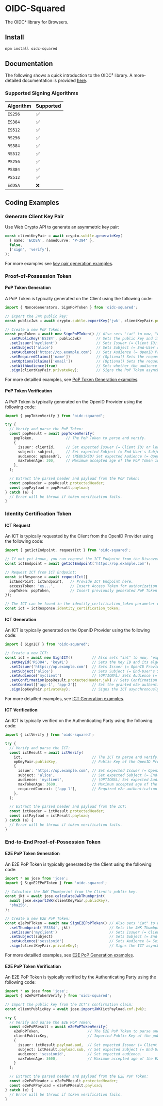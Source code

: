 # OIDC-Squared

The OIDC² library for Browsers.


## Install

```bash
npm install oidc-squared
```


## Documentation

The following shows a quick introduction to the OIDC² library.
A more-detailed documentation is provided [here](https://jonasprimbs.github.io/oidc-squared/).


### Supported Signing Algorithms

| Algorithm | Supported |
|-----------|-----------|
| `ES256`   | ✅         |
| `ES384`   | ✅         |
| `ES512`   | ✅         |
| `RS256`   | ✅         |
| `RS384`   | ✅         |
| `RS512`   | ✅         |
| `PS256`   | ✅         |
| `PS384`   | ✅         |
| `PS512`   | ✅         |
| `EdDSA`   | ❌         |


## Coding Examples

### Generate Client Key Pair

Use Web Crypto API to generate an asymmetric key pair:

```typescript
const clientKeyPair = await crypto.subtle.generateKey(
  { name: 'ECDSA', namedCurve: 'P-384' },
  false,
  ['sign', 'verify'],
);
```

For more examples see [key pair generation examples](./examples/key-pair-generation.md).


### Proof-of-Possession Token

#### PoP Token Generation

A PoP Token is typically generated on the Client using the following code:

```typescript
import { NonceGenerators, SignPoPToken } from 'oidc-squared';

// Export the JWK public key:
const publicJwk = await crypto.subtle.exportKey('jwk', clientKeyPair.publicKey);

// Create a new PoP Token:
const popToken = await new SignPoPToken() // Also sets "iat" to now, "exp" to in 60 seconds, and "jti" to a new UUID.
  .setPublicKey('ES384', publicJwk)       // Sets the public key and its algorithm.
  .setIssuer('myclient')                  // Sets Issuer (= Client ID).
  .setSubject('alice')                    // Sets Subject (= End-User's Subject ID).
  .setAudience('https://op.example.com')  // Sets Audience (= OpenID Provider's Issuer URL).
  .setRequiredClaims(['name'])            // (Optional) Sets the requested required claims for the ICT.
  .setOptionalClaims(['email'])           // (Optional) Sets the requested optional claims for the ICT.
  .setWithAudience(true)                  // Sets whether the audience claim should be present in the ICT.
  .sign(clientKeyPair.privateKey);        // Signs the PoP Token asynchronously and returns its token string.
```

For more detailled examples, see [PoP Token Generation examples](./examples/pop-token-generation.md).


#### PoP Token Verification

A PoP Token is typically generated on the OpenID Provider using the following code:

```typescript
import { popTokenVerify } from 'oidc-squared';

try {
  // Verify and parse the PoP Token:
  const popResult = await popTokenVerify(
    popToken,               // The PoP Token to parse and verify.
    {
      issuer: clientId,     // Set expected Issuer (= Client ID) or leave empty to accept all (NOT RECOMMENDED!).
      subject: subject,     // Set expected Subject (= End-User's Subject ID) or leave empty to accept all (NOT RECOMMENDED!).
      audience: opBaseUrl,  // (REQUIRED) Set expected Audience (= OpenID Provider's Issuer URL).
      maxTokenAge: 300,     // Maximum accepted age of the PoP Token in seconds. 300 seconds (= 5 minutes) is the maximum recommended value.
    },
  );

  // Extract the parsed header and payload from the PoP Token:
  const popHeader = popResult.protectedHeader;
  const popPayload = popResult.payload;
} catch (e) {
  // Error will be thrown if token verification fails.
}
```


### Identity Certification Token

#### ICT Request

An ICT is typically requested by the Client from the OpenID Provider using the following code:

```typescript
import { getIctEndpoint, requestIct } from 'oidc-squared';

// If not yet known, you can request the ICT Endpoint from the Discovery Document:
const ictEndpoint = await getIctEndpoint('https://op.example.com');

// Request ICT from ICT Endpoint:
const ictResponse = await requestIct({
  ictEndPoint: ictEndpoint,   // Provide ICT Endpoint here.
  accessToken: 'ey...',       // Insert Access Token for authorization here.
  popToken: popToken,         // Insert previously generated PoP Token here.
});

// The ICT can be found in the identity_certification_token parameter of the response.
const ict = ictResponse.identity_certification_token;
```


#### ICT Generation

An ICT is typically generated on the OpenID Provider using the following code:

```typescript
import { SignICT } from 'oidc-squared';

// Create a new ICT:
const ict = await new SignICT()         // Also sets "iat" to now, "exp" to in 300 seconds, and "jti" to a new UUID.
  .setKeyId('RS384', 'key#1')           // Sets the Key ID and its algorithm.
  .setIssuer('https://op.example.com')  // Sets Issuer (= OpenID Provider's Issuer URL).
  .setSubject('alice')                  // Sets Subject (= End-User's Subject ID).
  .setAudience('myclient')              // (OPTIONAL) Sets Audience (= Client ID).
  .setConfirmation(popResult.protectedHeader.jwk) // Sets Confirmation (= Client's Public Key).
  .setContext(['app-1', 'app-2'])       // Set the granted e2e authentication contexts.
  .sign(opKeyPair.privateKey);          // Signs the ICT asynchronously and returns its token string.
```

For more detailled examples, see [ICT Generation examples](./examples/ict-generation.md).


#### ICT Verification

An ICT is typically verified on the Authenticating Party using the following code:

```typescript
import { ictVerify } from 'oidc-squared';

try {
  // Verify and parse the ICT:
  const ictResult = await ictVerify(
    ict,                                // The ICT to parse and verify.
    opKeyPair.publicKey,                // Public Key of the OpenID Provider to verify the signature with.
    {
      issuer: 'https://op.example.com', // Set expected Issuer (= OpenID Provider's Issuer URL) or leave empty to accept all (NOT RECOMMENDED!).
      subject: 'alice',                 // Set expected Subject (= End-User's Subject ID) or leave empty to accept all (NOT RECOMMENDED!).
      audience: 'myclient',             // (OPTIONAL) Set expected Audience (= Client ID of Client) or leave empty to accept all.
      maxTokenAge: 3600,                // Maximum accepted age of the PoP Token in seconds. 3600 seconds (= 1 hour) is the maximum recommended value.
      requiredContext: ['app-1'],       // Required e2e authentication contexts.
    },
  );

  // Extract the parsed header and payload from the ICT:
  const ictHeader = ictResult.protectedHeader;
  const ictPayload = ictResult.payload;
} catch (e) {
  // Error will be thrown if token verification fails.
}
```


### End-to-End Proof-of-Possession Token

#### E2E PoP Token Generation

An E2E PoP Token is typically generated by the Client using the following code:

```typescript
import * as jose from 'jose';
import { SignE2EPoPToken } from 'oidc-squared';

// Calculate the JWK Thumbprint from the Client's public key.
const jkt = await jose.calculateJwkThumbprint(
  await jose.exportJWK(clientKeyPair.publicKey),
  'sha256',
);

// Create a new E2E PoP Token:
const e2ePoPToken = await new SignE2EPoPToken() // Also sets "iat" to now, "exp" to in 300 seconds, and "jti" to a new UUID.
  .setThumbprint('ES384', jkt)                  // Sets the JWK Thumbprint and its algorithm.
  .setIssuer('myclient')                        // Sets Issuer (= Client's Client ID).
  .setSubject(subject)                          // Sets Subject (= End-User's Subject ID).
  .setAudience('sessionid')                     // Sets Audience (= Session ID, User ID, or Client ID that the Authenticating Party uniquely identifies with).
  .sign(clientKeyPair.privateKey);              // Signs the ICT asynchronously and returns its token string.
```

For more detailled examples, see [E2E PoP Generation examples](./examples/e2e-pop-token-generation.md).


#### E2E PoP Token Verification

An E2E PoP Token is typically verified by the Authenticating Party using the following code:

```typescript
import * as jose from 'jose';
import { e2ePoPTokenVerify } from 'oidc-squared';

// Import the public key from the ICT's confirmation claim:
const clientPublicKey = await jose.importJWK(ictPayload.cnf.jwk);

try {
  // Verify and parse the E2E PoP Token:
  const e2ePoPResult = await e2ePoPTokenVerify(
    e2ePoPToken,                      // The E2E PoP Token to parse and verify.
    clientPublicKey,                  // Imported Public Key of the public key.
    {
      issuer: ictResult.payload.aud,  // Set expected Issuer (= Client ID of Client) or leave empty to accept all. If the audience claim in the ICT is provided, it MUST match it!
      subject: ictResult.payload.sub, // Set expected Subject (= End-User's Subject ID). It MUST match the subject claim from the ICT!
      audience: 'sessionid',          // Set expected audience.
      maxTokenAge: 3600,              // Maximum accepted age of the E2E PoP Token in seconds. 3600 seconds (= 1 hour) is the maximum recommended value.
    }
  );

  // Extract the parsed header and payload from the E2E PoP Token:
  const e2ePoPHeader = e2ePoPResult.protectedHeader;
  const e2ePoPPayload = e2ePoPResult.payload;
} catch (e) {
  // Error will be thrown if token verification fails.
}
```
